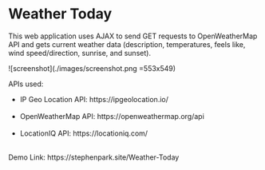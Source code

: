 # Weather Today
This web application uses AJAX to send GET requests to OpenWeatherMap API and gets current weather data (description, temperatures, feels like, wind speed/direction, sunrise, and sunset).<br />

![screenshot](./images/screenshot.png =553x549)

APIs used:<br />
<ul>
    <li>IP Geo Location API: https://ipgeolocation.io/</li><br />
    <li>OpenWeatherMap API: https://openweathermap.org/api</li><br />
    <li>LocationIQ API: https://locationiq.com/</li>
</ul><br />
Demo Link: https://stephenpark.site/Weather-Today<br />